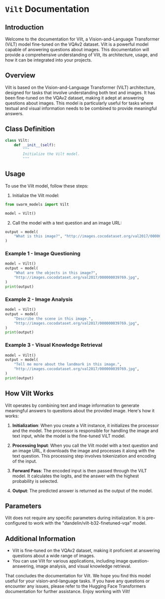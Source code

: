 # `Vilt` Documentation

## Introduction

Welcome to the documentation for Vilt, a Vision-and-Language Transformer (ViLT) model fine-tuned on the VQAv2 dataset. Vilt is a powerful model capable of answering questions about images. This documentation will provide a comprehensive understanding of Vilt, its architecture, usage, and how it can be integrated into your projects.

## Overview

Vilt is based on the Vision-and-Language Transformer (ViLT) architecture, designed for tasks that involve understanding both text and images. It has been fine-tuned on the VQAv2 dataset, making it adept at answering questions about images. This model is particularly useful for tasks where textual and visual information needs to be combined to provide meaningful answers.

## Class Definition

```python
class Vilt:
    def __init__(self):
        """
        Initialize the Vilt model.
        """
```

## Usage

To use the Vilt model, follow these steps:

1. Initialize the Vilt model:

```python
from swarm_models import Vilt

model = Vilt()
```

2. Call the model with a text question and an image URL:

```python
output = model(
    "What is this image?", "http://images.cocodataset.org/val2017/000000039769.jpg"
)
```

### Example 1 - Image Questioning

```python
model = Vilt()
output = model(
    "What are the objects in this image?",
    "http://images.cocodataset.org/val2017/000000039769.jpg",
)
print(output)
```

### Example 2 - Image Analysis

```python
model = Vilt()
output = model(
    "Describe the scene in this image.",
    "http://images.cocodataset.org/val2017/000000039769.jpg",
)
print(output)
```

### Example 3 - Visual Knowledge Retrieval

```python
model = Vilt()
output = model(
    "Tell me more about the landmark in this image.",
    "http://images.cocodataset.org/val2017/000000039769.jpg",
)
print(output)
```

## How Vilt Works

Vilt operates by combining text and image information to generate meaningful answers to questions about the provided image. Here's how it works:

1. **Initialization**: When you create a Vilt instance, it initializes the processor and the model. The processor is responsible for handling the image and text input, while the model is the fine-tuned ViLT model.

2. **Processing Input**: When you call the Vilt model with a text question and an image URL, it downloads the image and processes it along with the text question. This processing step involves tokenization and encoding of the input.

3. **Forward Pass**: The encoded input is then passed through the ViLT model. It calculates the logits, and the answer with the highest probability is selected.

4. **Output**: The predicted answer is returned as the output of the model.

## Parameters

Vilt does not require any specific parameters during initialization. It is pre-configured to work with the "dandelin/vilt-b32-finetuned-vqa" model.

## Additional Information

- Vilt is fine-tuned on the VQAv2 dataset, making it proficient at answering questions about a wide range of images.
- You can use Vilt for various applications, including image question-answering, image analysis, and visual knowledge retrieval.

That concludes the documentation for Vilt. We hope you find this model useful for your vision-and-language tasks. If you have any questions or encounter any issues, please refer to the Hugging Face Transformers documentation for further assistance. Enjoy working with Vilt!